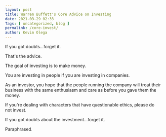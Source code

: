 ```yaml
--- 
layout: post 
title: Warren Buffett's Core Advice on Investing
date: 2021-03-29 02:33
Tags: [ uncategorized, blog ]
permalink: /core-invest/ 
author: Kevin Olega 
--- 
```

If you got doubts...forget it.

That's the advice.

The goal of investing is to make money.

You are investing in people if you are investing in companies.

As an investor, you hope that the people running the company will treat their business with the same enthusiasm and care as before you gave them the money.

If you're dealing with characters that have questionable ethics, please do not invest.

If you got doubts about the investment...forget it.

Paraphrased.